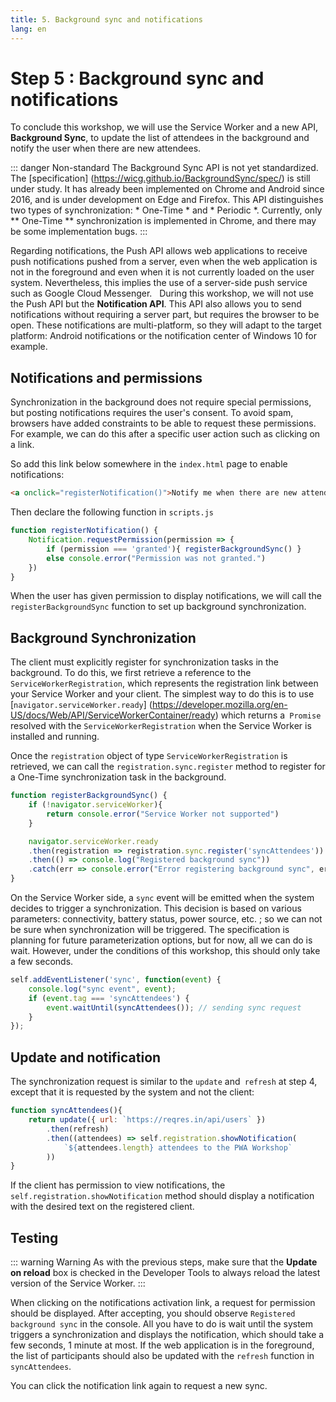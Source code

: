 ```yaml
---
title: 5. Background sync and notifications
lang: en
---
```


# Step 5 : Background sync and notifications

To conclude this workshop, we will use the Service Worker and a new API, **Background Sync**, to update the list of attendees in the background and notify the user when there are new attendees.

::: danger Non-standard
The Background Sync API is not yet standardized. The [specification] (https://wicg.github.io/BackgroundSync/spec/) is still under study. It has already been implemented on Chrome and Android since 2016, and is under development on Edge and Firefox. This API distinguishes two types of synchronization: * One-Time * and * Periodic *. Currently, only ** One-Time ** synchronization is implemented in Chrome, and there may be some implementation bugs.
:::

Regarding notifications, the Push API allows web applications to receive push notifications pushed from a server, even when the web application is not in the foreground and even when it is not currently loaded on the user system. Nevertheless, this implies the use of a server-side push service such as Google Cloud Messenger.
 
During this workshop, we will not use the Push API but the **Notification API**. This API also allows you to send notifications without requiring a server part, but requires the browser to be open. These notifications are multi-platform, so they will adapt to the target platform: Android notifications or the notification center of Windows 10 for example.


## Notifications and permissions

Synchronization in the background does not require special permissions, but posting notifications requires the user's consent. To avoid spam, browsers have added constraints to be able to request these permissions. For example, we can do this after a specific user action such as clicking on a link.

So add this link below somewhere in the `index.html` page to enable notifications:

```html
<a onclick="registerNotification()">Notify me when there are new attendees</a>
```

Then declare the following function in `scripts.js`

```js
function registerNotification() {
	Notification.requestPermission(permission => {
		if (permission === 'granted'){ registerBackgroundSync() }
		else console.error("Permission was not granted.")
	})
}
```

When the user has given permission to display notifications, we will call the `registerBackgroundSync` function to set up background synchronization.

## Background Synchronization

The client must explicitly register for synchronization tasks in the background. To do this, we first retrieve a reference to the `ServiceWorkerRegistration`, which represents the registration link between your Service Worker and your client. The simplest way to do this is to use [`navigator.serviceWorker.ready`] (https://developer.mozilla.org/en-US/docs/Web/API/ServiceWorkerContainer/ready) which returns a` Promise` resolved with the `ServiceWorkerRegistration` when the Service Worker is installed and running.

Once the `registration` object of type `ServiceWorkerRegistration` is retrieved, we can call the `registration.sync.register` method to register for a One-Time synchronization task in the background.

```js
function registerBackgroundSync() {
    if (!navigator.serviceWorker){
        return console.error("Service Worker not supported")
    }

    navigator.serviceWorker.ready
    .then(registration => registration.sync.register('syncAttendees'))
    .then(() => console.log("Registered background sync"))
    .catch(err => console.error("Error registering background sync", err))
}
```

On the Service Worker side, a `sync` event will be emitted when the system decides to trigger a synchronization. This decision is based on various parameters: connectivity, battery status, power source, etc. ; so we can not be sure when synchronization will be triggered. The specification is planning for future parameterization options, but for now, all we can do is wait. However, under the conditions of this workshop, this should only take a few seconds.

```js
self.addEventListener('sync', function(event) {
	console.log("sync event", event);
    if (event.tag === 'syncAttendees') {
        event.waitUntil(syncAttendees()); // sending sync request
    }
});
```

## Update and notification

The synchronization request is similar to the `update` and` refresh` at step 4, except that it is requested by the system and not the client:

```js
function syncAttendees(){
	return update({ url: `https://reqres.in/api/users` })
    	.then(refresh)
    	.then((attendees) => self.registration.showNotification(
    		`${attendees.length} attendees to the PWA Workshop`
    	))
}
```

If the client has permission to view notifications, the `self.registration.showNotification` method should display a notification with the desired text on the registered client.

## Testing

::: warning Warning
As with the previous steps, make sure that the **Update on reload** box is checked in the Developer Tools to always reload the latest version of the Service Worker.
:::

When clicking on the notifications activation link, a request for permission should be displayed. After accepting, you should observe `Registered background sync` in the console. All you have to do is wait until the system triggers a synchronization and displays the notification, which should take a few seconds, 1 minute at most. If the web application is in the foreground, the list of participants should also be updated with the `refresh` function in` syncAttendees`.

You can click the notification link again to request a new sync.